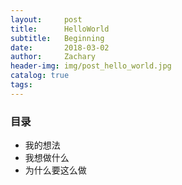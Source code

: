 ```yaml
---
layout:     post
title:      HelloWorld
subtitle:   Beginning
date:       2018-03-02
author:     Zachary
header-img: img/post_hello_world.jpg
catalog: true
tags:
---
```


### 目录

- 我的想法
- 我想做什么
- 为什么要这么做